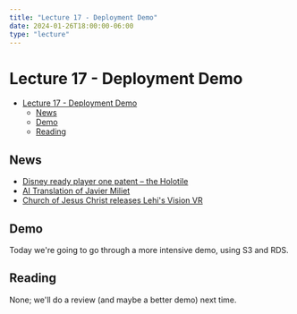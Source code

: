 ```yaml
---
title: "Lecture 17 - Deployment Demo"
date: 2024-01-26T18:00:00-06:00
type: "lecture"
---
```


# Lecture 17 - Deployment Demo

<!-- START doctoc generated TOC please keep comment here to allow auto update -->
<!-- DON'T EDIT THIS SECTION, INSTEAD RE-RUN doctoc TO UPDATE -->

- [Lecture 17 - Deployment Demo](#lecture-17---deployment-demo)
  - [News](#news)
  - [Demo](#demo)
  - [Reading](#reading)

<!-- END doctoc generated TOC please keep comment here to allow auto update -->

## News

- [Disney ready player one patent – the Holotile](https://techcrunch.com/2024/01/22/disney-holotile/)
- [AI Translation of Javier Miliet](https://www.spectator.co.uk/article/ai-just-changed-the-world-again/)
- [Church of Jesus Christ releases Lehi's Vision VR](https://www.churchofjesuschrist.org/church/news/new-tree-of-life-app-lets-you-explore-and-teach-lehis-vision?lang=eng)

## Demo

Today we're going to go through a more intensive demo, using S3 and RDS.

## Reading

None; we'll do a review (and maybe a better demo) next time.
